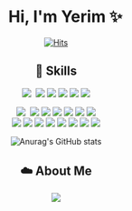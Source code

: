 <div align="center">
    
# &nbsp;&nbsp;&nbsp;&nbsp; Hi, I'm Yerim ✨
 <!-- 
<img src="https://user-images.githubusercontent.com/58348662/222091026-fd0ecd99-7619-4ae6-92a0-fd1b6c525b8f.png" width="400" alt="image"/>
<br><br>
  -->
  
  [![Hits](https://hits.seeyoufarm.com/api/count/incr/badge.svg?url=https%3A%2F%2Fgithub.com%2Fyeeeerim%2Fhit-counter&count_bg=%23E0F0FF&title_bg=%2387AAFF&icon=googlefit.svg&icon_color=%23FFFFFF&title=hits&edge_flat=false)](https://hits.seeyoufarm.com)


<!--
## ☁️ Information
🌻 Frontend Engineer
    -->
    
    
## 💪 Skills 
<img src="https://img.shields.io/badge/Git-F05032?style=flat-square&logo=Git&logoColor=white"/>&nbsp;
<img src="https://img.shields.io/badge/Github-181717?style=flat-square&logo=Github&logoColor=white"/>
<img src="https://img.shields.io/badge/VisualStudioCode-007ACC?style=flat-square&logo=VisualStudioCode&logoColor=white"/>
<img src="https://img.shields.io/badge/Notion-181717?style=flat-square&logo=Notion&logoColor=white"/>
<img src="https://img.shields.io/badge/Slack-4A154B?style=flat-square&logo=Slack&logoColor=white"/>
<img src="https://img.shields.io/badge/Figma-F24E1E?style=flat-square&logo=Figma&logoColor=white"/>

<img src="https://img.shields.io/badge/JavaScript-F7DF1E?style=flat-square&logo=JavaScript&logoColor=black"/>&nbsp;
<img src="https://img.shields.io/badge/TypeScript-3178C6?style=flat-square&logo=TypeScript&logoColor=white"/>
<img src="https://img.shields.io/badge/HTML5-E34F26?style=flat-square&logo=HTML5&logoColor=white"/>
<img src="https://img.shields.io/badge/CSS3-1572B6?style=flat-square&logo=CSS3&logoColor=white"/>
<img src="https://img.shields.io/badge/SASS-CC6699?style=flat-square&logo=SASS&logoColor=white"/>
<img src="https://img.shields.io/badge/React-61DAFB?style=flat-square&logo=React&logoColor=black"/>
<img src="https://img.shields.io/badge/Next.js-181717?style=flat-square&logo=Next.js&logoColor=eee"/> <br>
<img src="https://img.shields.io/badge/Tailwind CSS-06B6D4?style=flat-square&logo=Tailwind CSS&logoColor=white"/>
<img src="https://img.shields.io/badge/StyledComponents/Emotion-DB7093?style=flat-square&logo=styled components&logoColor=white"/>
<img src="https://img.shields.io/badge/Redux-764ABC?style=flat-square&logo=redux&logoColor=white"/>
<img src="https://img.shields.io/badge/Recoil-3178C6?style=flat-square&logo=recoil&logoColor=white"/>
<img src="https://img.shields.io/badge/MobX-FF9955?style=flat-square&logo=mobx&logoColor=white"/>
<img src="https://img.shields.io/badge/Yarn-2c8ebb?style=flat-square&logo=yarn&logoColor=white"/>
<img src="https://img.shields.io/badge/Prettier-F7B93E?style=flat-square&logo=prettier&logoColor=white"/>
<img src="https://img.shields.io/badge/Eslint-4B32C3?style=flat-square&logo=eslint&logoColor=white"/>

  ![Anurag's GitHub stats](https://github-readme-stats.vercel.app/api?username=yeeeerim&show_icons=true&theme=gruvbox)  


  
## ☁️ About Me

<a href="https://nice-papaya-f24.notion.site/Portfolio-2887c513758c412888fe60aff7bdcf8c" target="_blank"><img src="https://img.shields.io/badge/Notion-000000?style=flat-square&logo=Notion&logoColor=white"/></a>
  
  


</div>




